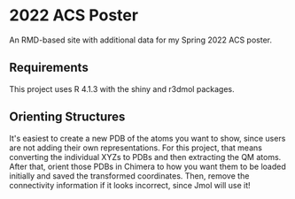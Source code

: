 # 2022 ACS Poster

An RMD-based site with additional data for my Spring 2022 ACS poster.

## Requirements
This project uses R 4.1.3 with the shiny and r3dmol packages.

## Orienting Structures
It's easiest to create a new PDB of the atoms you want to show, since users 
are not adding their own representations.
For this project, that means converting the individual XYZs to PDBs and then 
extracting the QM atoms.
After that, orient those PDBs in Chimera to how you want them to be loaded 
initially and saved the transformed coordinates.
Then, remove the connectivity information if it looks incorrect, 
since Jmol will use it!
